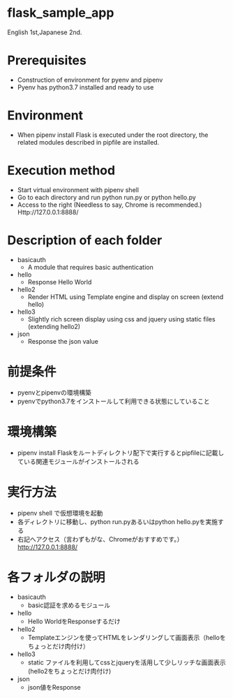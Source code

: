 # flask_sample_app

English 1st,Japanese 2nd.

# Prerequisites

- Construction of environment for pyenv and pipenv
- Pyenv has python3.7 installed and ready to use

# Environment

- When pipenv install Flask is executed under the root directory, the related modules described in pipfile are installed.

# Execution method

- Start virtual environment with pipenv shell
- Go to each directory and run python run.py or python hello.py
- Access to the right (Needless to say, Chrome is recommended.) Http://127.0.0.1:8888/

# Description of each folder

- basicauth
   - A module that requires basic authentication
- hello
   - Response Hello World
- hello2
   - Render HTML using Template engine and display on screen (extend hello)
- hello3
   - Slightly rich screen display using css and jquery using static files (extending hello2)
- json
   - Response the json value

# 前提条件

- pyenvとpipenvの環境構築
- pyenvでpython3.7をインストールして利用できる状態にしていること

# 環境構築

- pipenv install Flaskをルートディレクトリ配下で実行するとpipfileに記載している関連モジュールがインストールされる

# 実行方法

- pipenv shell で仮想環境を起動
- 各ディレクトリに移動し、python run.pyあるいはpython hello.pyを実施する
- 右記へアクセス（言わずもがな、Chromeがおすすめです。）　http://127.0.0.1:8888/

# 各フォルダの説明

- basicauth
  - basic認証を求めるモジュール
- hello
  - Hello WorldをResponseするだけ
- hello2
  - Templateエンジンを使ってHTMLをレンダリングして画面表示（helloをちょっとだけ肉付け）
- hello3
  - static ファイルを利用してcssとjqueryを活用して少しリッチな画面表示(hello2をちょっとだけ肉付け)
- json
  - json値をResponse
